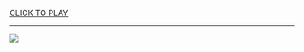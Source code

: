 
<a href="https://premium76.site?title=online_racing_games_unblocked&ref=13M">CLICK TO PLAY</a></h3>
<hr>

<a href="https://premium76.site?title=online_racing_games_unblocked&ref=13M"><img src="https://clearcache.store/games.png"></a>



